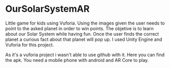 # OurSolarSystemAR
Little game for kids using Vuforia. Using the images given the user needs to point to the asked planet in order to win points.
The objetive is to learn about our Solar System while having fun. Once the user finds the correct planet a curious fact about that planet will pop up.
I used Unity Engine and Vuforia for this project.

As it's a vuforia project i wasn't able to use github with it. Here you can find the apk. You need a mobile phone with android and AR Core to play.
